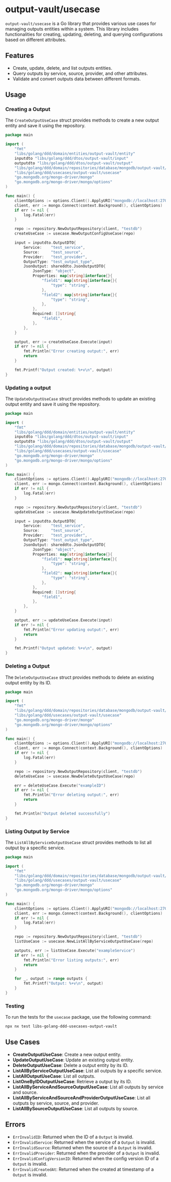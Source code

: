 # output-vault/usecase

`output-vault/usecase` is a Go library that provides various use cases for managing outputs entities within a system. This library includes functionalities for creating, updating, deleting, and querying configurations based on different attributes.

## Features

- Create, update, delete, and list outputs entities.
- Query outputs by service, source, provider, and other attributes.
- Validate and convert outputs data between different formats.

## Usage

### Creating a Output

The `CreateOutputUseCase` struct provides methods to create a new output entity and save it using the repository.

```go
package main

import (
    "fmt"
    "libs/golang/ddd/domain/entities/output-vault/entity"
    inputdto "libs/golang/ddd/dtos/output-vault/input"
    outputdto "libs/golang/ddd/dtos/output-vault/output"
    "libs/golang/ddd/domain/repositories/database/mongodb/output-vault/repository"
    "libs/golang/ddd/usecases/output-vault/usecase"
    "go.mongodb.org/mongo-driver/mongo"
    "go.mongodb.org/mongo-driver/mongo/options"
)

func main() {
    clientOptions := options.Client().ApplyURI("mongodb://localhost:27017")
    client, err := mongo.Connect(context.Background(), clientOptions)
    if err != nil {
        log.Fatal(err)
    }

    repo := repository.NewOutputRepository(client, "testdb")
    createUseCase := usecase.NewOutputConfigUseCase(repo)

    input = inputdto.OutputDTO{
		Service:    "test_service",
		Source:     "test_source",
		Provider:   "test_provider",
		OutputType: "test_output_type",
		JsonOutput: shareddto.JsonOutputDTO{
			JsonType: "object",
			Properties: map[string]interface{}{
				"field1": map[string]interface{}{
					"type": "string",
				},
				"field2": map[string]interface{}{
					"type": "string",
				},
			},
			Required: []string{
				"field1",
			},
		},
	}

    output, err := createUseCase.Execute(input)
    if err != nil {
        fmt.Println("Error creating output:", err)
        return
    }

    fmt.Printf("Output created: %+v\n", output)
}
```

### Updating a output

The `UpdateOutputUseCase` struct provides methods to update an existing output entity and save it using the repository.

```go
package main

import (
    "fmt"
    "libs/golang/ddd/domain/entities/output-vault/entity"
    inputdto "libs/golang/ddd/dtos/output-vault/input"
    outputdto "libs/golang/ddd/dtos/output-vault/output"
    "libs/golang/ddd/domain/repositories/database/mongodb/output-vault/repository"
    "libs/golang/ddd/usecases/output-vault/usecase"
    "go.mongodb.org/mongo-driver/mongo"
    "go.mongodb.org/mongo-driver/mongo/options"
)

func main() {
    clientOptions := options.Client().ApplyURI("mongodb://localhost:27017")
    client, err := mongo.Connect(context.Background(), clientOptions)
    if err != nil {
        log.Fatal(err)
    }

    repo := repository.NewOutputRepository(client, "testdb")
    updateUseCase := usecase.NewUpdateOutputUseCase(repo)

    input = inputdto.OutputDTO{
		Service:    "test_service",
		Source:     "test_source",
		Provider:   "test_provider",
		OutputType: "test_output_type",
		JsonOutput: shareddto.JsonOutputDTO{
			JsonType: "object",
			Properties: map[string]interface{}{
				"field1": map[string]interface{}{
					"type": "string",
				},
				"field2": map[string]interface{}{
					"type": "string",
				},
			},
			Required: []string{
				"field1",
			},
		},
	}

    output, err := updateUseCase.Execute(input)
    if err != nil {
        fmt.Println("Error updating output:", err)
        return
    }

    fmt.Printf("Output updated: %+v\n", output)
}
```

### Deleting a Output

The `DeleteOutputUseCase` struct provides methods to delete an existing output entity by its ID.

```go
package main

import (
    "fmt"
    "libs/golang/ddd/domain/repositories/database/mongodb/output-vault/repository"
    "libs/golang/ddd/usecases/output-vault/usecase"
    "go.mongodb.org/mongo-driver/mongo"
    "go.mongodb.org/mongo-driver/mongo/options"
)

func main() {
    clientOptions := options.Client().ApplyURI("mongodb://localhost:27017")
    client, err := mongo.Connect(context.Background(), clientOptions)
    if err != nil {
        log.Fatal(err)
    }

    repo := repository.NewOutputRepository(client, "testdb")
    deleteUseCase := usecase.NewDeleteOutputUseCase(repo)

    err = deleteUseCase.Execute("exampleID")
    if err != nil {
        fmt.Println("Error deleting output:", err)
        return
    }

    fmt.Println("Output deleted successfully")
}
```

### Listing Output by Service

The `ListAllByServiceOutputUseCase` struct provides methods to list all output by a specific service.

```go
package main

import (
    "fmt"
    "libs/golang/ddd/domain/repositories/database/mongodb/output-vault/repository"
    "libs/golang/ddd/usecases/output-vault/usecase"
    "go.mongodb.org/mongo-driver/mongo"
    "go.mongodb.org/mongo-driver/mongo/options"
)

func main() {
    clientOptions := options.Client().ApplyURI("mongodb://localhost:27017")
    client, err := mongo.Connect(context.Background(), clientOptions)
    if err != nil {
        log.Fatal(err)
    }

    repo := repository.NewOutputRepository(client, "testdb")
    listUseCase := usecase.NewListAllByServiceOutputUseCase(repo)

    outputs, err := listUseCase.Execute("exampleService")
    if err != nil {
        fmt.Println("Error listing outputs:", err)
        return
    }

    for _, output := range outputs {
        fmt.Printf("Output: %+v\n", output)
    }
}
```

### Testing

To run the tests for the `usecase` package, use the following command:

```sh
npx nx test libs-golang-ddd-usecases-output-vault
```

## Use Cases

- **CreateOutputUseCase**: Create a new output entity.
- **UpdateOutputUseCase**: Update an existing output entity.
- **DeleteOutputUseCase**: Delete a output entity by its ID.
- **ListAllByServiceOutputUseCase**: List all outputs by a specific service.
- **ListAllOutputUseCase**: List all outputs.
- **ListOneByIDOutputUseCase**: Retrieve a output by its ID.
- **ListAllByServiceAndSourceOutputUseCase**: List all outputs by service and source.
- **ListAllByServiceAndSourceAndProviderOutputUseCase**: List all outputs by service, source, and provider.
- **ListAllBySourceOutputUseCase**: List all outputs by source.

## Errors

- `ErrInvalidID`: Returned when the ID of a `Output` is invalid.
- `ErrInvalidService`: Returned when the service of a `Output` is invalid.
- `ErrInvalidSource`: Returned when the source of a `Output` is invalid.
- `ErrInvalidProvider`: Returned when the provider of a `Output` is invalid.
- `ErrInvalidConfigVersionID`: Returned when the config version ID of a `Output` is invalid.
- `ErrInvalidCreatedAt`: Returned when the created at timestamp of a `Output` is invalid.
